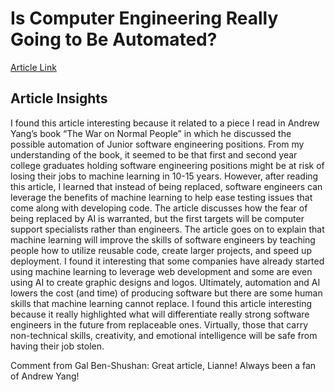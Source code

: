 # Is Computer Engineering Really Going to Be Automated?
[Article Link](https://www.eteam.io/blog/computer-engineering-automated)

## Article Insights ##
I found this article interesting because it related to a piece I read in Andrew Yang’s book “The War on Normal People” in which he discussed the possible automation of Junior software engineering positions. From my understanding of the book, it seemed to be that first and second year college graduates holding software engineering positions might be at risk of losing their jobs to machine learning in 10-15 years. However, after reading this article, I learned that instead of being replaced, software engineers can leverage the benefits of machine learning to help ease testing issues that come along with developing code. The article discusses how the fear of being replaced by AI is warranted, but the first targets will be computer support specialists rather than engineers. The article goes on to explain that machine learning will improve the skills of software engineers by teaching people how to utilize reusable code, create larger projects, and speed up deployment. I found it interesting that some companies have already started using machine learning  to leverage web development and some are even using AI to create graphic designs and logos. Ultimately, automation and AI lowers the cost (and time) of producing software but there are some human skills that machine learning cannot replace. I found this article interesting because it really highlighted what will differentiate really strong software engineers in the future from replaceable ones. Virtually, those that carry non-technical skills, creativity, and emotional intelligence will be safe from having their job stolen. 

Comment from Gal Ben-Shushan: Great article, Lianne! Always been a fan of Andrew Yang!